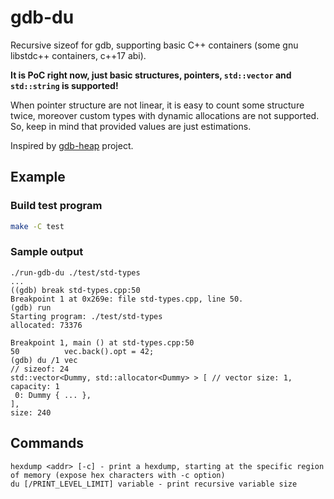 # gdb-du
Recursive sizeof for gdb, supporting basic C++ containers (some gnu libstdc++ containers, c++17 abi). 

**It is PoC right now, just basic structures, pointers, `std::vector` and `std::string` is supported!**

When pointer structure are not linear, it is easy to count some structure twice,
moreover custom types with dynamic allocations are not supported. 
So, keep in mind that provided values are just estimations.

Inspired by [gdb-heap](https://github.com/rogerhu/gdb-heap) project.

## Example

### Build test program

```bash
make -C test
```

### Sample output

```gdb
./run-gdb-du ./test/std-types
...
((gdb) break std-types.cpp:50
Breakpoint 1 at 0x269e: file std-types.cpp, line 50.
(gdb) run
Starting program: ./test/std-types
allocated: 73376

Breakpoint 1, main () at std-types.cpp:50
50          vec.back().opt = 42;
(gdb) du /1 vec
// sizeof: 24
std::vector<Dummy, std::allocator<Dummy> > [ // vector size: 1, capacity: 1
 0: Dummy { ... },
],
size: 240
```

## Commands

```gdb
hexdump <addr> [-c] - print a hexdump, starting at the specific region of memory (expose hex characters with -c option)
du [/PRINT_LEVEL_LIMIT] variable - print recursive variable size
```
